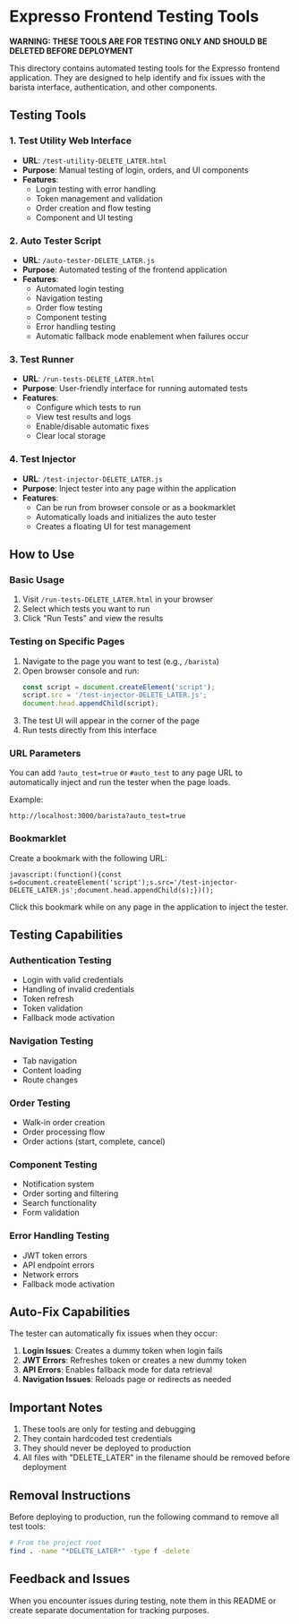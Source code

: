 # Expresso Frontend Testing Tools

**WARNING: THESE TOOLS ARE FOR TESTING ONLY AND SHOULD BE DELETED BEFORE DEPLOYMENT**

This directory contains automated testing tools for the Expresso frontend application.
They are designed to help identify and fix issues with the barista interface, authentication,
and other components.

## Testing Tools

### 1. Test Utility Web Interface
- **URL**: `/test-utility-DELETE_LATER.html`
- **Purpose**: Manual testing of login, orders, and UI components
- **Features**:
  - Login testing with error handling
  - Token management and validation
  - Order creation and flow testing
  - Component and UI testing

### 2. Auto Tester Script
- **URL**: `/auto-tester-DELETE_LATER.js`
- **Purpose**: Automated testing of the frontend application
- **Features**:
  - Automated login testing
  - Navigation testing
  - Order flow testing
  - Component testing
  - Error handling testing
  - Automatic fallback mode enablement when failures occur

### 3. Test Runner
- **URL**: `/run-tests-DELETE_LATER.html`
- **Purpose**: User-friendly interface for running automated tests
- **Features**:
  - Configure which tests to run
  - View test results and logs
  - Enable/disable automatic fixes
  - Clear local storage

### 4. Test Injector
- **URL**: `/test-injector-DELETE_LATER.js`
- **Purpose**: Inject tester into any page within the application
- **Features**:
  - Can be run from browser console or as a bookmarklet
  - Automatically loads and initializes the auto tester
  - Creates a floating UI for test management

## How to Use

### Basic Usage

1. Visit `/run-tests-DELETE_LATER.html` in your browser
2. Select which tests you want to run
3. Click "Run Tests" and view the results

### Testing on Specific Pages

1. Navigate to the page you want to test (e.g., `/barista`)
2. Open browser console and run:
   ```javascript
   const script = document.createElement('script');
   script.src = '/test-injector-DELETE_LATER.js';
   document.head.appendChild(script);
   ```
3. The test UI will appear in the corner of the page
4. Run tests directly from this interface

### URL Parameters

You can add `?auto_test=true` or `#auto_test` to any page URL to automatically 
inject and run the tester when the page loads.

Example:
```
http://localhost:3000/barista?auto_test=true
```

### Bookmarklet

Create a bookmark with the following URL:
```
javascript:(function(){const s=document.createElement('script');s.src='/test-injector-DELETE_LATER.js';document.head.appendChild(s);})();
```

Click this bookmark while on any page in the application to inject the tester.

## Testing Capabilities

### Authentication Testing
- Login with valid credentials
- Handling of invalid credentials
- Token refresh
- Token validation
- Fallback mode activation

### Navigation Testing
- Tab navigation
- Content loading
- Route changes

### Order Testing
- Walk-in order creation
- Order processing flow
- Order actions (start, complete, cancel)

### Component Testing
- Notification system
- Order sorting and filtering
- Search functionality
- Form validation

### Error Handling Testing
- JWT token errors
- API endpoint errors
- Network errors
- Fallback mode activation

## Auto-Fix Capabilities

The tester can automatically fix issues when they occur:

1. **Login Issues**: Creates a dummy token when login fails
2. **JWT Errors**: Refreshes token or creates a new dummy token
3. **API Errors**: Enables fallback mode for data retrieval
4. **Navigation Issues**: Reloads page or redirects as needed

## Important Notes

1. These tools are only for testing and debugging
2. They contain hardcoded test credentials
3. They should never be deployed to production
4. All files with "DELETE_LATER" in the filename should be removed before deployment

## Removal Instructions

Before deploying to production, run the following command to remove all test tools:

```bash
# From the project root
find . -name "*DELETE_LATER*" -type f -delete
```

## Feedback and Issues

When you encounter issues during testing, note them in this README or create
separate documentation for tracking purposes.